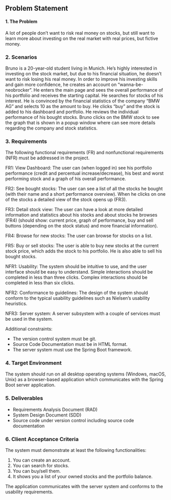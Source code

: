## Problem Statement

#### 1. The Problem

A lot of people don’t want to risk real money on stocks, but still want to learn more about investing on the real market with real prices, but fictive money.

### 2. Scenarios

Bruno is a 20-year-old student living in Munich. He’s highly interested in investing on the stock market, but due to his financial situation, he doesn’t want to risk losing his real money. In order to improve his investing skills and gain more confidence, he creates an account on “wanna-be-neobrocker”. He enters the main page and sees the overall performance of his portfolio and receives the starting capital. He searches for stocks of his interest. He is convinced by the financial statistics of the company “BMW AG” and selects 10 as the amount to buy. He clicks “buy” and the stock is added to his dashboard and portfolio. He reviews the individual performance of his bought stocks. Bruno clicks on the BMW stock to see the graph that is shown in a popup window where can see more details regarding the company and stock statistics.

### 3. Requirements

The following functional requirements (FR) and nonfunctional requirements (NFR) must be
addressed in the project.

FR1: View Dashboard: The user can (when logged in) see his portfolio performance (credit and percentual increase/decrease), his best and worst performing stock and a graph of his overall performance.

FR2: See bought stocks: The user can see a list of all the stocks he bought (with their name and a short performance overview). When he clicks on one of the stocks a detailed view of the stock opens up (FR3).

FR3: Detail stock view: The user can have a look at more detailed information and statistics about his stocks and about stocks he browses (FR4) (should show: current price, graph of performance, buy and sell buttons (depending on the stock status) and more financial information).

FR4: Browse for new stocks: The user can browse for stocks on a list.

FR5: Buy or sell stocks: The user is able to buy new stocks at the current stock price, which adds the stock to his portfolio. He is also able to sell his bought stocks.

NFR1: Usability: The system should be intuitive to use, and the user interface should be
easy to understand. Simple interactions should be completed in less than three clicks.
Complex interactions should be completed in less than six clicks.

NFR2: Conformance to guidelines: The design of the system should conform to the typical
usability guidelines such as Nielsen’s usability heuristics.

NFR3: Server system: A server subsystem with a couple of services must be used in the system.

Additional constraints:

- The version control system must be git.
- Source Code Documentation must be in HTML format.
- The server system must use the Spring Boot framework.

### 4. Target Environment

The system should run on all desktop operating systems (Windows, macOS, Unix) as a browser-based application which communicates with the Spring Boot server application.

### 5. Deliverables

- Requirements Analysis Document (RAD)
- System Design Document (SDD)
- Source code under version control including source code documentation

### 6. Client Acceptance Criteria

The system must demonstrate at least the following functionalities:

1) You can create an account.
2) You can search for stocks.
3) You can buy/sell them.
4) It shows you a list of your owned stocks and the portfolio balance.

The application communicates with the server system and conforms to the usability requirements.